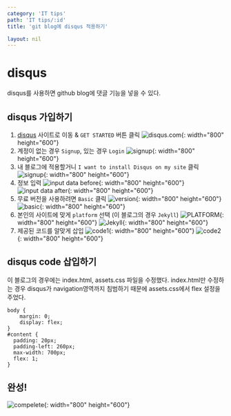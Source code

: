 ```yaml
---
category: 'IT tips'
path: 'IT tips/:id'
title: 'git blog에 disqus 적용하기'

layout: nil
---
```


# disqus
disqus를 사용하면 github blog에 댓글 기능을 넣을 수 있다.

## disqus 가입하기
1. [disqus](https://disqus.com/) 사이트로 이동 & `GET STARTED` 버튼 클릭
![disqus.com](https://user-images.githubusercontent.com/18459083/51119864-4166fa80-1857-11e9-8696-87c8bb8569f6.PNG){: width="800" height="600"}
2. 계정이 없는 경우 `Signup`, 있는 경우 `Login`
![signup](https://user-images.githubusercontent.com/18459083/51119866-4166fa80-1857-11e9-8a29-2b1de85d4251.PNG){: width="800" height="600"}
3. 내 블로그에 적용할거니 `I want to install Disqus on my site` 클릭
![signup](https://user-images.githubusercontent.com/18459083/51119867-4166fa80-1857-11e9-8258-848142a18ebf.PNG){: width="800" height="600"}
4. 정보 입력
![input data before](https://user-images.githubusercontent.com/18459083/51119868-41ff9100-1857-11e9-858a-9dc90ec2532a.PNG){: width="800" height="600"}
![input data after](https://user-images.githubusercontent.com/18459083/51119869-41ff9100-1857-11e9-9fd7-6b74fc2e2b31.PNG){: width="800" height="600"}
5. 무료 버전을 사용하려면 `Basic` 클릭
![version](https://user-images.githubusercontent.com/18459083/51119870-42982780-1857-11e9-927f-a0470fc23cbf.PNG){: width="800" height="600"}
![basic](https://user-images.githubusercontent.com/18459083/51119871-42982780-1857-11e9-89d4-942e292bfb25.PNG){: width="800" height="600"}
6. 본인의 사이트에 맞게 `platform` 선택 (이 블로그의 경우 `Jekyll`)
![PLATFORM](https://user-images.githubusercontent.com/18459083/51119872-42982780-1857-11e9-94bd-685276f002bc.PNG){: width="800" height="600"}
![Jekyll](https://user-images.githubusercontent.com/18459083/51119873-42982780-1857-11e9-82a4-99266ad2217b.PNG){: width="800" height="600"}
8. 제공된 코드를 알맞게 삽입
![code1](https://user-images.githubusercontent.com/18459083/51119874-4330be00-1857-11e9-9075-81dac0aeffc9.PNG){: width="800" height="600"}
![code2](https://user-images.githubusercontent.com/18459083/51119877-4330be00-1857-11e9-94a6-64b1d4533bfb.PNG){: width="800" height="600"}

## disqus code 삽입하기
이 블로그의 경우에는 index.html, assets.css 파일을 수정했다.
index.html만 수정하는 경우 disqus가 navigation영역까지 침범하기 때문에 assets.css에서 flex 설정을 주었다.

```
body {
    margin: 0;
    display: flex;
}
#content {
  padding: 20px;
  padding-left: 260px;
  max-width: 700px;
  flex: 1;
}
```

## 완성!
![compelete](https://user-images.githubusercontent.com/18459083/51119878-4330be00-1857-11e9-8644-ad4c6c637928.PNG){: width="800" height="600"}
